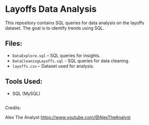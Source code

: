 # Layoffs Data Analysis
This repository contains SQL queries for data analysis on the layoffs dataset. The goal is to identify trends using SQL.

## Files:
- `DataExplore.sql` – SQL queries for insights.
- `DataCleaningLayoffs.sql` - SQL queries for data cleaning.
- `layoffs.csv` – Dataset used for analysis.

## Tools Used:
- SQL (MySQL)


##





Credits: 

Alex The Analyst 
https://www.youtube.com/@AlexTheAnalyst

